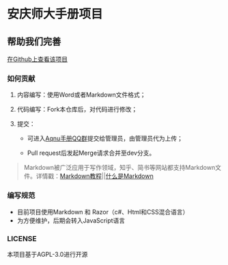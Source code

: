 # 安庆师大手册项目

## 帮助我们完善



[在Github上查看该项目](https://github.com/Aizaixyq/Aqnu-manual/)



### 如何贡献

1. 内容编写：使用Word或者Markdown文件格式；
2. 代码编写：Fork本仓库后，对代码进行修改；
3. 提交：

   - 可进入[Aqnu手册QQ群](https://jq.qq.com/?_wv=1027&amp;k=2DiXmDIe)提交给管理员，由管理员代为上传；
   
   - Pull request后发起Merge请求合并至dev分支。
   
> Markdown被广泛应用于写作领域，知乎、简书等网站都支持Markdown文件。详情戳：[Markdown教程](https://markdown.com.cn/basic-syntax/)||[什么是Markdown](https://baike.baidu.com/item/markdown/3245829)

### 编写规范

- 目前项目使用Markdown 和 Razor（c#、Html和CSS混合语言）
- 为方便维护，后期会转入JavaScript语言

### LICENSE

本项目基于AGPL-3.0进行开源

